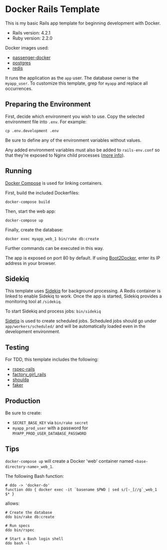 # Docker Rails Template

This is my basic Rails app template for beginning development with Docker.

- Rails version: 4.2.1
- Ruby version: 2.2.0

Docker images used:

- [passenger-docker](https://github.com/phusion/passenger-docker)
- [postgres](https://registry.hub.docker.com/_/postgres/)
- [redis](https://registry.hub.docker.com/_/redis/)

It runs the application as the `app` user. The database owner is the
`myapp_user`. To customize this template, grep for `myapp` and replace all
occurrences.

## Preparing the Environment

First, decide which environment you wish to use. Copy the selected environment
file into `.env`. For example:

    cp .env.development .env

Be sure to define any of the environment variables without values.

Any added environment variables must also be added to `rails-env.conf` so that
they're exposed to Nginx child processes ([more info](https://github.com/phusion/passenger-docker#setting-environment-variables-in-nginx)).

## Running

[Docker Compose](https://docs.docker.com/compose/) is used for linking containers.

First, build the included Dockerfiles:

    docker-compose build

Then, start the web app:

    docker-compose up

Finally, create the database:

    docker exec myapp_web_1 bin/rake db:create

Further commands can be executed in this way.

The app is exposed on port 80 by default. If using
[Boot2Docker](https://github.com/boot2docker/boot2docker), enter its IP
address in your browser.

## Sidekiq

This template uses [Sidekiq](https://github.com/mperham/sidekiq) for background
processing. A Redis container is linked to enable Sidekiq to work. Once the app
is started, Sidekiq provides a monitoring tool at `/sidekiq`.

To start Sidekiq and process jobs: `bin/sidekiq`

[Sidetiq](https://github.com/tobiassvn/sidetiq) is used to create scheduled
jobs. Scheduled jobs should go under `app/workers/scheduled/` and will be
automatically loaded even in the development environment.

## Testing

For TDD, this template includes the following:

- [rspec-rails](https://github.com/rspec/rspec-rails)
- [factory_girl_rails](https://github.com/thoughtbot/factory_girl_rails)
- [shoulda](https://github.com/thoughtbot/shoulda)
- [faker](https://github.com/stympy/faker)

## Production

Be sure to create:

- `SECRET_BASE_KEY` via `bin/rake secret`
- `myapp_prod_user` with a password for `MYAPP_PROD_USER_DATABASE_PASSWORD`

## Tips

`docker-compose up` will create a Docker 'web' container named `<base-directory-name>_web_1`.

The following Bash function:

    # ddo -> 'docker-do'
    function ddo { docker exec -it `basename $PWD | sed s/[-_]//g`_web_1 $* }

allows:

    # Create the database
    ddo bin/rake db:create

    # Run specs
    ddo bin/rspec

    # Start a Bash login shell
    ddo bash -l
